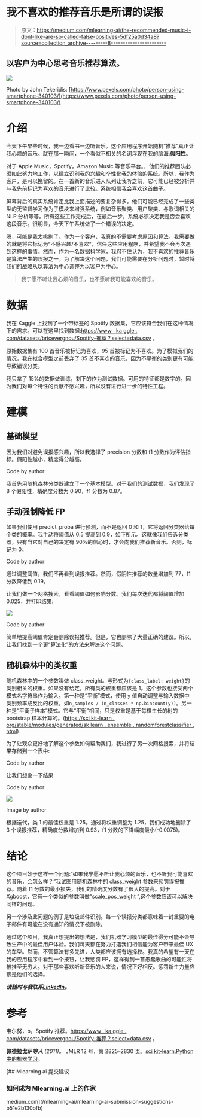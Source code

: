 # 我不喜欢的推荐音乐是所谓的误报

> 原文：<https://medium.com/mlearning-ai/the-recommended-music-i-dont-like-are-so-called-false-positives-5df25a0d34a8?source=collection_archive---------8----------------------->

## 以客户为中心思考音乐推荐算法。

![](img/3b1b8778b952523310f37c7531268e54.png)

Photo by John Tekeridis: [https://www.pexels.com/photo/person-using-smartphone-340103/](https://www.pexels.com/photo/person-using-smartphone-340103/)

# 介绍

今天下午早些时候，我一边看书一边听音乐。这个应用程序开始随机“推荐”真正让我心烦的音乐。就在那一瞬间，一个看似不相关的名词浮现在我的脑海:**假阳性**。

对于 Apple Music，Spotify，Amazon Music 等音乐平台。，他们的推荐团队必须如此努力地工作，以建立识别我的兴趣和个性化我的体验的系统。所以，我作为客户，是可以挽留的。在一首新的音乐进入队列让我听之前，它可能已经被分析并与我先前标记为喜欢的音乐进行了比较。系统相信我会喜欢这首曲子。

屏幕背后的真实系统肯定比我上面描述的要复杂得多。他们可能已经完成了一些类型的无监督学习作为子模块来增强系统，例如音乐聚类、用户聚类、与歌词相关的 NLP 分析等等。所有这些工作完成后，在最后一步，系统必须决定我是否会喜欢这段音乐。很明显，今天下午系统做了一个错误的决定。

嗯，可能是我太挑剔了。作为一个客户，我真的不需要考虑原因和算法。我需要做的就是将它标记为“不感兴趣/不喜欢”，信任这些应用程序，并希望我不会再次遇到这样的事情。然而，作为一名数据科学家，我忍不住认为，我不喜欢的推荐音乐是算法产生的误报之一。为了解决这个问题，我们可能需要在分析问题时，暂时将我们的战略从以算法为中心调整为以客户为中心。

> 我宁愿不听让我心烦的音乐，也不愿听我可能喜欢的音乐。

# 数据

我在 Kaggle 上找到了一个带标签的 Spotify 数据集，它应该符合我们在这种情况下的需求。可以在这里找到数据:[https://www . ka ggle . com/datasets/bricevergnou/Spotify-推荐？select=data.csv](https://www.kaggle.com/datasets/bricevergnou/spotify-recommendation?select=data.csv) 。

原始数据集有 100 首音乐被标记为喜欢，95 首被标记为不喜欢。为了模拟我们的情况，我在拟合模型之前丢弃了 35 首不喜欢的音乐，因为不平衡的类别更有可能导致错误分类。

我只拿了 15%的数据做训练，剩下的作为测试数据。可用的特征都是数字的。因为我们对每个特性的贡献不感兴趣，所以没有进行进一步的特性工程。

# 建模

## 基础模型

因为我们对避免误报感兴趣，所以我选择了 precision 分数和 f1 分数作为评估指标。假阳性越小，精度得分越高。

Code by author

我首先用随机森林分类器建立了一个基本模型。对于我们的测试数据，我们发现了 8 个假阳性，精确度分数为 0.90，f1 分数为 0.87。

## 手动强制降低 FP

如果我们使用 predict_proba 进行预测，而不是返回 0 和 1，它将返回分类器给每个类的概率。我手动将阈值从 0.5 提高到 0.9，如下所示。这就像我们告诉分类器，只有当它对自己的决定有 90%的信心时，才会向我们推荐新音乐。否则，标记为 0。

Code by author

通过调整阈值，我们不再看到误报推荐。然而，假阴性推荐的数量增加到 77，f1 分数降低到 0.19。

让我们做一个网格搜索，看看阈值如何影响分数。我们每次迭代都将阈值增加 0.025，并打印结果:

![](img/b65783cb6f1c07c1b6a60900e057bcda.png)

Code by author

简单地提高阈值肯定会删除误报推荐。但是，它也删除了大量正确的建议。所以，让我们找到一个更“算法化”的方法来解决这个问题。

## 随机森林中的类权重

随机森林中的一个参数叫做 class_weight。与形式为`{class_label: weight}`的类别相关的权重。如果没有给定，所有类的权重都应该是 1。这个参数也接受两个模式名字符串作为输入。第一种是“平衡”模式，使用 y 值自动调整与输入数据中类别频率成反比的权重，如`n_samples / (n_classes * np.bincount(y))`。另一种是“平衡子样本”模式。它与“平衡”相同，只是权重是基于每棵生长的树的 bootstrap 样本计算的。([https://sci kit-learn . org/stable/modules/generated/sk learn . ensemble . randomforestclassifier . html](https://scikit-learn.org/stable/modules/generated/sklearn.ensemble.RandomForestClassifier.html))

为了让观众更好地了解这个参数如何帮助我们，我进行了另一次网格搜索，并将结果存储到一个表中:

Code by author

让我们想象一下结果:

Code by author

![](img/ff723300ca7f0ff50f1f2b75e7187d19.png)

Image by author

根据迭代，类 1 的最佳权重是 1.25。通过将权重调整为 1.25，我们成功地删除了 3 个误报推荐，精确度分数增加到 0.93，f1 分数的下降幅度最小(-0.0075)。

# 结论

这个项目始于这样一个问题:“如果我宁愿不听让我心烦的音乐，也不听我可能喜欢的音乐，会怎么样？”我试图用随机森林中的 class_weight 参数来惩罚误报推荐。随着 f1 分数的最小损失，我们的精确度分数有了很大的提高。对于 Xgboost，它有一个类似的参数叫做“scale_pos_weight ”,这个参数应该可以解决同样的问题。

另一个涉及此问题的例子是垃圾邮件识别。每一个误报分类都意味着一封重要的电子邮件有可能在没有通知的情况下被删除。

通过这个项目，我真正想提出的想法是，我们机器学习模型的最佳得分可能不会导致生产中的最佳用户体验。我们每天都在努力打造我们相信能为客户带来最佳 UX 的车型。然而，不管算法有多先进，人类都应该拥有选择权。我真的希望有一天在我的应用程序中看到一个按钮，让我惩罚 FP，这样得到一首愚蠢歌曲的可能性将被推至无穷大。对于那些喜欢听新音乐的人来说，情况正好相反。惩罚新生力量应该是他们的选择。

***请随时与我联系***[***LinkedIn***](https://www.linkedin.com/in/jinhangjiang/)***。***

# 参考

韦尔努，b。Spotify 推荐。[https://www . ka ggle . com/datasets/bricevergnou/Spotify-推荐？select=data.csv](https://www.kaggle.com/datasets/bricevergnou/spotify-recommendation?select=data.csv) 。

**佩德拉戈萨*等人*** *(2011)。* JMLR 12 号，第 2825–2830 页。[sci kit-learn:Python 中的机器学习](http://jmlr.csail.mit.edu/papers/v12/pedregosa11a.html)。

[](/mlearning-ai/mlearning-ai-submission-suggestions-b51e2b130bfb) [## Mlearning.ai 提交建议

### 如何成为 Mlearning.ai 上的作家

medium.com](/mlearning-ai/mlearning-ai-submission-suggestions-b51e2b130bfb)